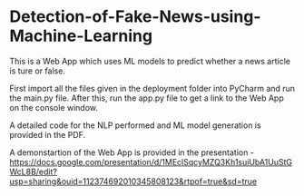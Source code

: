 # Detection-of-Fake-News-using-Machine-Learning

This is a Web App which uses ML models to predict whether a news article is ture or false.

First import all the files given in the deployment folder into PyCharm and run the main.py file.
After this, run the app.py file to get a link to the Web App on the console window.

A detailed code for the NLP performed and ML model generation is provided in the PDF.

A demonstartion of the Web App is provided in the presentation - 
https://docs.google.com/presentation/d/1MEclSqcyMZQ3Kh1suiUbA1UuStGWcL8B/edit?usp=sharing&ouid=112374692010345808123&rtpof=true&sd=true
